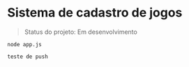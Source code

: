 # Sistema de cadastro de jogos

> Status do projeto: Em desenvolvimento

```
node app.js

teste de push
```
